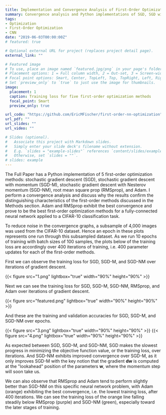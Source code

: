 ```yaml
---
title: Implementation and Convergence Analysis of First-Order Optimization Methods for a CNN
summary: Convergence analysis and Python implementations of SGD, SGD with momentum, SGD with Nesterov momentum, RMSprop, and Adam optimizers
tags:
- Optimization
- First-Order Optimization
- CNN
date: "2019-06-03T00:00:00Z"
# featured: true

# Optional external URL for project (replaces project detail page).
external_link: ""

# Featured image
# To use, place an image named `featured.jpg/png` in your page's folder.
# Placement options: 1 = Full column width, 2 = Out-set, 3 = Screen-width
# Focal point options: Smart, Center, TopLeft, Top, TopRight, Left, Right, BottomLeft, Bottom, BottomRight
# Set `preview_only` to `true` to just use the image for thumbnails.
image:
  placement: 1
  caption: Training loss for five first-order optimization methods
  focal_point: Smart
  preview_only: true

url_code: "https://github.com/EricMFischer/first-order-nn-optimization"
url_pdf: ""
url_slides: ""
url_video: ""

# Slides (optional).
#   Associate this project with Markdown slides.
#   Simply enter your slide deck's filename without extension.
#   E.g. `slides = "example-slides"` references `content/slides/example-slides.md`.
#   Otherwise, set `slides = ""`.
# slides: example
---
```


The Full Paper has a Python implementation of 5 first-order optimization methods: stochastic gradient descent (SGD), stochastic gradient descent with momentum (SGD-M), stochastic gradient descent with Nesterov momentum (SGD-NM), root mean square prop (RMSprop), and Adam. I perform a convergence analysis and discuss why the results confirm the distinguishing characteristics of the first-order methods discussed in the Methods section. Adam and RMSprop exhibit the best convergence and prove to be the best first-order optimization methods for a fully-connected neural network applied to a CIFAR-10 classification task.

To reduce noise in the convergence graphs, a subsample of 4,000 images was used from the CIFAR-10 dataset. Hence an epoch in these plots represents one run through this subsampled dataset. As we run 10 epochs of training with batch sizes of 100 samples, the plots below of the training loss are accordingly over 400 iterations of training, i.e. 400 parameter updates for each of the first-order methods.

First we can observe the training loss for SGD, SGD-M, and SGD-NM over iterations of gradient descent.

{{< figure src="1.png" lightbox="true" width="90%" height="90%" >}}

Next we can see the training loss for SGD, SGD-M, SGD-NM, RMSprop, and Adam over iterations of gradient descent.

{{< figure src="featured.png" lightbox="true" width="90%" height="90%" >}}

And these are the training and validation accuracies for SGD, SGD-M, and SGD-NM over epochs.

{{< figure src="3.png" lightbox="true" width="90%" height="90%" >}}
{{< figure src="4.png" lightbox="true" width="90%" height="90%" >}}

As expected between SGD, SGD-M, and SGD-NM, SGD makes the slowest progress in minimizing the objective function value, or the training loss, over iterations. And SGD-NM exhibits improved convergence over SGD-M, as it only improves SGD-M with the key notion that the gradient **dw** is computed at the "lookahead" position of the parameters **w**, where the momentum step will soon take us.

We can also observe that RMSprop and Adam tend to perform slightly better than SGD-NM on this specific neural network problem, with Adam (orange) exhibiting the best convergence, i.e. the lowest training loss, after 400 iterations. We can see the training loss of the orange line falling steadily below RMSprop (purple) and SGD-NM (green), especially toward the later stages of training.
